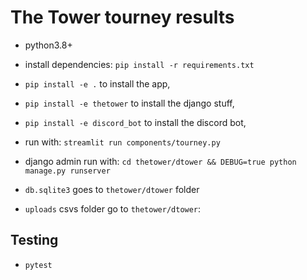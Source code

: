 # The Tower tourney results
- python3.8+
- install dependencies: `pip install -r requirements.txt`

- `pip install -e .` to install the app,
- `pip install -e thetower` to install the django stuff,
- `pip install -e discord_bot` to install the discord bot,

- run with: `streamlit run components/tourney.py`
- django admin run with: `cd thetower/dtower && DEBUG=true python manage.py runserver`

- `db.sqlite3` goes to `thetower/dtower` folder
- `uploads` csvs folder go to `thetower/dtower`:


## Testing
- `pytest`
